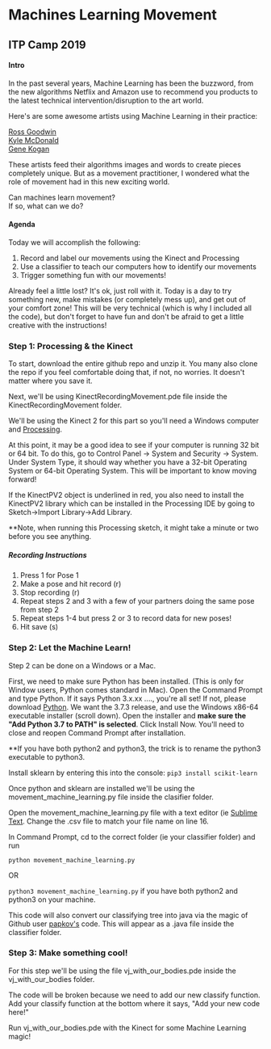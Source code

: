 # Machines Learning Movement

## ITP Camp 2019

#### Intro
In the past several years, Machine Learning has been the buzzword, from the new algorithms Netflix and Amazon use to recommend you products to the latest technical intervention/disruption to the art world. 

Here's are some awesome artists using Machine Learning in their practice:

[Ross Goodwin](http://rossgoodwin.com/)<br>
[Kyle McDonald](https://medium.com/@kcimc/a-return-to-machine-learning-2de3728558eb)<br>
[Gene Kogan](https://medium.com/@genekogan/machine-learning-for-artists-e93d20fdb097)

These artists feed their algorithms images and words to create pieces completely unique. But as a movement practitioner, I wondered what the role of movement had in this new exciting world. 

Can machines learn movement? <br>
If so, what can we do?

#### Agenda

Today we will accomplish the following:

1. Record and label our movements using the Kinect and Processing
2. Use a classifier to teach our computers how to identify our movements
3. Trigger something fun with our movements!

Already feel a little lost? It's ok, just roll with it. Today is a day to try something new, make mistakes (or completely mess up), and get out of your comfort zone! This will be very technical (which is why I included all the code), but don't forget to have fun and don't be afraid to get a little creative with the instructions!

### Step 1: Processing & the Kinect
To start, download the entire github repo and unzip it. You many also clone the repo if you feel comfortable doing that, if not, no worries. It doesn't matter where you save it.

Next, we'll be using KinectRecordingMovement.pde file inside the KinectRecordingMovement folder. 

We'll be using the Kinect 2 for this part so you'll need a Windows computer and [Processing](https://processing.org/download/). 

At this point, it may be a good idea to see if your computer is running 32 bit or 64 bit. To do this, go to Control Panel -> System and Security -> System. Under System Type, it should way whether you have a 32-bit Operating System or 64-bit Operating System. This will be important to know moving forward!

If the KinectPV2 object is underlined in red, you also need to install the KinectPV2 library which can be installed in the Processing IDE by going to Sketch->Import Library->Add Library.

**Note, when running this Processing sketch, it might take a minute or two before you see anything.

##### Recording Instructions
1. Press 1 for Pose 1
2. Make a pose and hit record (r)
3. Stop recording (r)
4. Repeat steps 2 and 3 with a few of your partners doing the same pose from step 2
5. Repeat steps 1-4 but press 2 or 3 to record data for new poses!
6. Hit save (s)

### Step 2: Let the Machine Learn!
Step 2 can be done on a Windows or a Mac.

First, we need to make sure Python has been installed. (This is only for Window users, Python comes standard in Mac).
Open the Command Prompt and type Python. If it says Python 3.x.xx ...., you're all set! If not, please download [Python](https://www.python.org/downloads/windows). We want the 3.7.3 release, and use the Windows x86-64 executable installer (scroll down). Open the installer and <b>make sure the "Add Python 3.7 to PATH" is selected</b>. Click Install Now. You'll need to close and reopen Command Prompt after installation.

**If you have both python2 and python3, the trick is to rename the python3 executable to python3.

Install sklearn by entering this into the console:
```pip3 install scikit-learn```

Once python and sklearn are installed we'll be using the movement\_machine\_learning.py file inside the clasifier folder. 

Open the movement\_machine\_learning.py file with a text editor (ie [Sublime Text](https://www.sublimetext.com/3). Change the .csv file to match your file name on line 16.

In Command Prompt, cd to the correct folder (ie your classifier folder) and run

```python movement_machine_learning.py```

OR

```python3 movement_machine_learning.py```
if you have both python2 and python3 on your machine.

This code will also convert our classifying tree into java via the magic of Github user [papkov's](https://github.com/papkov) code. This will appear as a .java file inside the classifier folder.

### Step 3: Make something cool!
For this step we'll be using the file vj\_with\_our\_bodies.pde inside the vj\_with\_our\_bodies folder.

The code will be broken because we need to add our new classify function. Add your classify function at the bottom where it says, "Add your new code here!"

Run vj\_with\_our\_bodies.pde with the Kinect for some Machine Learning magic!




